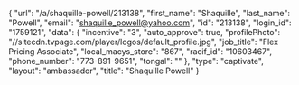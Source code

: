 {
    "url": "\/a\/shaquille-powell\/213138",
    "first_name": "Shaquille",
    "last_name": "Powell",
    "email": "shaquille_powell@yahoo.com",
    "id": "213138",
    "login_id": "1759121",
    "data": {
        "incentive": "3",
        "auto_approve": true,
        "profilePhoto": "\/\/sitecdn.tvpage.com\/player\/logos\/default_profile.jpg",
        "job_title": "Flex Pricing Associate",
        "local_macys_store": "867",
        "racif_id": "10603467",
        "phone_number": "773-891-9651",
        "tongal": ""
    },
    "type": "captivate",
    "layout": "ambassador",
    "title": "Shaquille Powell"
}